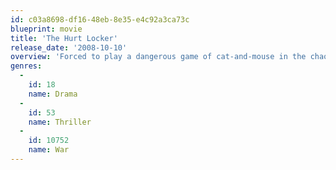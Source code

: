 ```yaml
---
id: c03a8698-df16-48eb-8e35-e4c92a3ca73c
blueprint: movie
title: 'The Hurt Locker'
release_date: '2008-10-10'
overview: 'Forced to play a dangerous game of cat-and-mouse in the chaos of war, an elite Army bomb squad unit must come together in a city where everyone is a potential enemy and every object could be a deadly bomb.'
genres:
  -
    id: 18
    name: Drama
  -
    id: 53
    name: Thriller
  -
    id: 10752
    name: War
---
```

